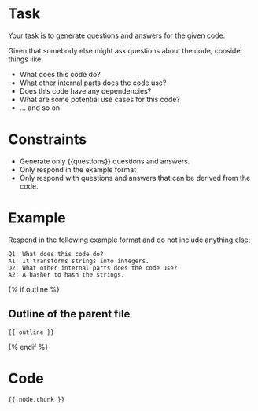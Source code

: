 # Task

Your task is to generate questions and answers for the given code.

Given that somebody else might ask questions about the code, consider things like:

- What does this code do?
- What other internal parts does the code use?
- Does this code have any dependencies?
- What are some potential use cases for this code?
- ... and so on

# Constraints

- Generate only {{questions}} questions and answers.
- Only respond in the example format
- Only respond with questions and answers that can be derived from the code.

# Example

Respond in the following example format and do not include anything else:

```
Q1: What does this code do?
A1: It transforms strings into integers.
Q2: What other internal parts does the code use?
A2: A hasher to hash the strings.
```

{% if outline %}

## Outline of the parent file

```
{{ outline }}
```

{% endif %}

# Code

```
{{ node.chunk }}
```
